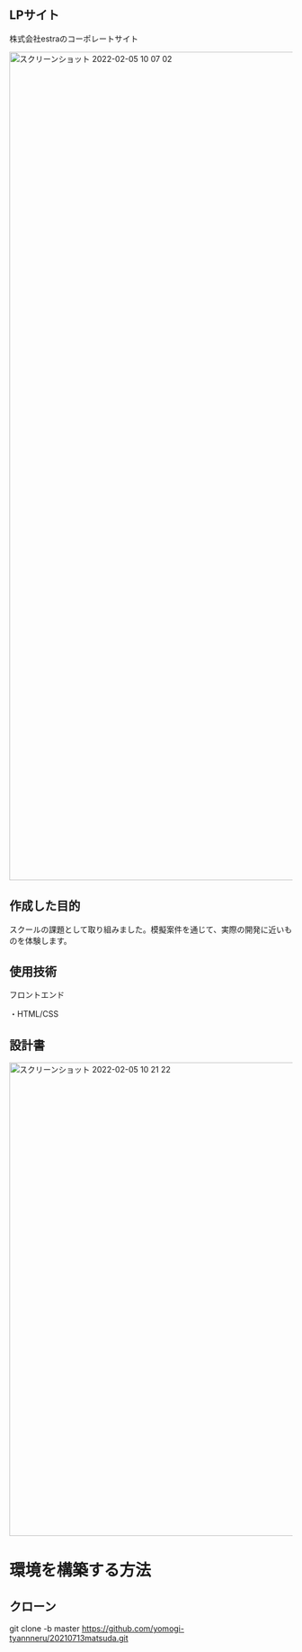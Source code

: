 ## LPサイト
株式会社estraのコーポレートサイト

<img width="1473" alt="スクリーンショット 2022-02-05 10 07 02" src="https://user-images.githubusercontent.com/86700967/152623037-fb3d826d-765b-4b59-8a7a-e627a5fd369c.png">

## 作成した目的
スクールの課題として取り組みました。模擬案件を通じて、実際の開発に近いものを体験します。

## 使用技術
フロントエンド

・HTML/CSS

## 設計書

<img width="842" alt="スクリーンショット 2022-02-05 10 21 22" src="https://user-images.githubusercontent.com/86700967/152623299-7a223484-2af1-4f2e-83de-df4bd0d33a0a.png">


# 環境を構築する方法

## クローン
git clone -b master https://github.com/yomogi-tyannneru/20210713matsuda.git





